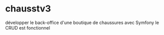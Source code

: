# chausstv3
développer le back-office d'une boutique de chaussures avec Symfony
le CRUD est fonctionnel
